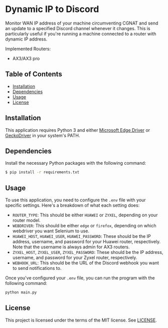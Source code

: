 # Dynamic IP to Discord

Monitor WAN IP address of your machine circumventing CGNAT and send an update to a specified Discord channel whenever it changes. This is particularly useful if you're running a machine connected to a router with dynamic IP address.

Implemented Routers:

* AX3/AX3 pro

## Table of Contents

- [Installation](#installation)
- [Dependencies](#dependencies)
- [Usage](#usage)
- [License](#license)

## Installation

This application requires Python 3 and either [Microsoft Edge Driver](https://developer.microsoft.com/en-us/microsoft-edge/tools/webdriver/) or [GeckoDriver](https://github.com/mozilla/geckodriver/releases) in your system's PATH.

## Dependencies

Install the necessary Python packages with the following command:

```bash
$ pip install -r requirements.txt
```

## Usage

To use this application, you need to configure the `.env` file with your specific settings. Here's a breakdown of what each setting does:

- `ROUTER_TYPE`: This should be either `HUAWEI` or `ZYXEL`, depending on your router model.
- `WEBDRIVER`: This should be either `edge` or `firefox`, depending on which webdriver you want Selenium to use.
- `HUAWEI_HOST`, `HUAWEI_USER`, `HUAWEI_PASSWORD`: These should be the IP address, username, and password for your Huawei router, respectively. Note that the username is always admin for AX3 routers.
- `ZYXEL_HOST`, `ZYXEL_USER`, `ZYXEL_PASSWORD`: These should be the IP address, username, and password for your Zyxel router, respectively.
- `WEBHOOK_URL`: This should be the URL of the Discord webhook you want to send notifications to.

Once you've configured your `.env` file, you can run the program with the following command:

```bash
python main.py
```

## License

This project is licensed under the terms of the MIT license. See [LICENSE](./LICENSE).